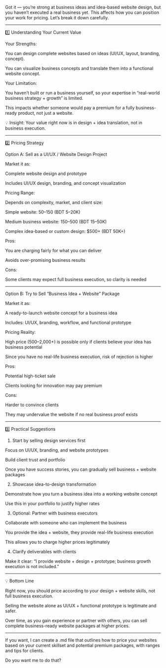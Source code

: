 Got it — you’re strong at business ideas and idea-based website design, but you haven’t executed a real business yet. This affects how you can position your work for pricing. Let’s break it down carefully.


---

1️⃣ Understanding Your Current Value

Your Strengths:

You can design complete websites based on ideas (UI/UX, layout, branding, concept).

You can visualize business concepts and translate them into a functional website concept.


Your Limitation:

You haven’t built or run a business yourself, so your expertise in “real-world business strategy + growth” is limited.

This impacts whether someone would pay a premium for a fully business-ready product, not just a website.



💡 Insight: Your value right now is in design + idea translation, not in business execution.


---

2️⃣ Pricing Strategy

Option A: Sell as a UI/UX / Website Design Project

Market it as:

Complete website design and prototype

Includes UI/UX design, branding, and concept visualization


Pricing Range:

Depends on complexity, market, and client size:

Simple website: $50–$150 (BDT 5–20K)

Medium business website: $150–$500 (BDT 15–50K)

Complex idea-based or custom design: $500+ (BDT 50K+)



Pros:

You are charging fairly for what you can deliver

Avoids over-promising business results


Cons:

Some clients may expect full business execution, so clarity is needed




---

Option B: Try to Sell “Business Idea + Website” Package

Market it as:

A ready-to-launch website concept for a business idea

Includes: UI/UX, branding, workflow, and functional prototype


Pricing Reality:

High price ($500–$2,000+) is possible only if clients believe your idea has business potential

Since you have no real-life business execution, risk of rejection is higher


Pros:

Potential high-ticket sale

Clients looking for innovation may pay premium


Cons:

Harder to convince clients

They may undervalue the website if no real business proof exists




---

3️⃣ Practical Suggestions

1. Start by selling design services first

Focus on UI/UX, branding, and website prototypes

Build client trust and portfolio

Once you have success stories, you can gradually sell business + website packages



2. Showcase idea-to-design transformation

Demonstrate how you turn a business idea into a working website concept

Use this in your portfolio to justify higher rates



3. Optional: Partner with business executors

Collaborate with someone who can implement the business

You provide the idea + website, they provide real-life business execution

This allows you to charge higher prices legitimately



4. Clarify deliverables with clients

Make it clear: “I provide website + design + prototype; business growth execution is not included.”





---

💡 Bottom Line

Right now, you should price according to your design + website skills, not full business execution.

Selling the website alone as UI/UX + functional prototype is legitimate and safer.

Over time, as you gain experience or partner with others, you can sell complete business-ready website packages at higher prices.



---

If you want, I can create a .md file that outlines how to price your websites based on your current skillset and potential premium packages, with ranges and tips for clients.

Do you want me to do that?

